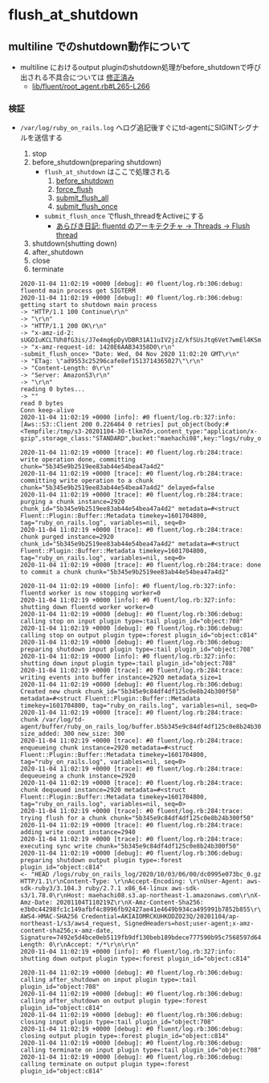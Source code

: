 # flush_at_shutdown

## multiline でのshutdown動作について

* multiline におけるoutput pluginのshutdown処理がbefore_shutdownで呼び出される不具合については [修正済み](https://github.com/fluent/fluentd/pull/1763)
   * [lib/fluent/root_agent.rb#L265-L266](https://github.com/fluent/fluentd/blob/9ff9d79425b903cd1c16ce13c156b213ba47d5d7/lib/fluent/root_agent.rb#L265-L266)

### 検証

* `/var/log/ruby_on_rails.log` へログ追記後すぐにtd-agentにSIGINTシグナルを送信する
   1. stop
   2. before_shutdown(preparing shutdown)
      * `flush_at_shutdown` はここで処理される
         1. [before_shutdown](https://github.com/fluent/fluentd/blob/1c28d6ed0cf346c322fbca92bb4eafa65307c3eb/lib/fluent/plugin/output.rb#L490-L504)
         2. [force_flush](https://github.com/fluent/fluentd/blob/1c28d6ed0cf346c322fbca92bb4eafa65307c3eb/lib/fluent/plugin/output.rb#L1305-L1310)
         3. [submit_flush_all](https://github.com/fluent/fluentd/blob/1c28d6ed0cf346c322fbca92bb4eafa65307c3eb/lib/fluent/plugin/output.rb#L1312-L1317)
         4. [submit_flush_once](https://github.com/fluent/fluentd/blob/1c28d6ed0cf346c322fbca92bb4eafa65307c3eb/lib/fluent/plugin/output.rb#L1290-L1303)
      * `submit_flush_once` でflush_threadをActiveにする
         * [あらびき日記: fluentd のアーキテクチャ -> Threads -> Flush thread](https://abicky.net/2017/10/23/110103/#flush-thread)
   3. shutdown(shutting down)
   4. after_shutdown
   5. close
   6. terminate

   ```
   2020-11-04 11:02:19 +0000 [debug]: #0 fluent/log.rb:306:debug: fluentd main process get SIGTERM
   2020-11-04 11:02:19 +0000 [debug]: #0 fluent/log.rb:306:debug: getting start to shutdown main process
   -> "HTTP/1.1 100 Continue\r\n"
   -> "\r\n"
   -> "HTTP/1.1 200 OK\r\n"
   -> "x-amz-id-2: sUGDIuKCLTUh8fG3is/J7e4mq6pDyVDBR31A11uIV2jzZ/kfSUsJtq6Vet7wmEl4KSmRe8fZ6SI=\r\n"
   -> "x-amz-request-id: 1420E6AAB34358D0\r\n"
   -submit_flush_once> "Date: Wed, 04 Nov 2020 11:02:20 GMT\r\n"
   -> "ETag: \"ad9553c25296cafe8ef1513714365027\"\r\n"
   -> "Content-Length: 0\r\n"
   -> "Server: AmazonS3\r\n"
   -> "\r\n"
   reading 0 bytes...
   -> ""
   read 0 bytes
   Conn keep-alive
   2020-11-04 11:02:19 +0000 [info]: #0 fluent/log.rb:327:info: [Aws::S3::Client 200 0.226464 0 retries] put_object(body:#<Tempfile:/tmp/s3-20201104-30-tlkm7d>,content_type:"application/x-gzip",storage_class:"STANDARD",bucket:"maehachi08",key:"logs/ruby_on_rails_log/2020/10/03/06/00/dc0995e073bc_9.gz")

   2020-11-04 11:02:19 +0000 [trace]: #0 fluent/log.rb:284:trace: write operation done, committing chunk="5b345e9b2519ee83ab44e54bea47a4d2"
   2020-11-04 11:02:19 +0000 [trace]: #0 fluent/log.rb:284:trace: committing write operation to a chunk chunk="5b345e9b2519ee83ab44e54bea47a4d2" delayed=false
   2020-11-04 11:02:19 +0000 [trace]: #0 fluent/log.rb:284:trace: purging a chunk instance=2920 chunk_id="5b345e9b2519ee83ab44e54bea47a4d2" metadata=#<struct Fluent::Plugin::Buffer::Metadata timekey=1601704800, tag="ruby_on_rails.log", variables=nil, seq=0>
   2020-11-04 11:02:19 +0000 [trace]: #0 fluent/log.rb:284:trace: chunk purged instance=2920 chunk_id="5b345e9b2519ee83ab44e54bea47a4d2" metadata=#<struct Fluent::Plugin::Buffer::Metadata timekey=1601704800, tag="ruby_on_rails.log", variables=nil, seq=0>
   2020-11-04 11:02:19 +0000 [trace]: #0 fluent/log.rb:284:trace: done to commit a chunk chunk="5b345e9b2519ee83ab44e54bea47a4d2"

   2020-11-04 11:02:19 +0000 [info]: #0 fluent/log.rb:327:info: fluentd worker is now stopping worker=0
   2020-11-04 11:02:19 +0000 [info]: #0 fluent/log.rb:327:info: shutting down fluentd worker worker=0
   2020-11-04 11:02:19 +0000 [debug]: #0 fluent/log.rb:306:debug: calling stop on input plugin type=:tail plugin_id="object:708"
   2020-11-04 11:02:19 +0000 [debug]: #0 fluent/log.rb:306:debug: calling stop on output plugin type=:forest plugin_id="object:c814"
   2020-11-04 11:02:19 +0000 [debug]: #0 fluent/log.rb:306:debug: preparing shutdown input plugin type=:tail plugin_id="object:708"
   2020-11-04 11:02:19 +0000 [info]: #0 fluent/log.rb:327:info: shutting down input plugin type=:tail plugin_id="object:708"
   2020-11-04 11:02:19 +0000 [trace]: #0 fluent/log.rb:284:trace: writing events into buffer instance=2920 metadata_size=1
   2020-11-04 11:02:19 +0000 [debug]: #0 fluent/log.rb:306:debug: Created new chunk chunk_id="5b345e9c84df4df125c0e8b24b300f50" metadata=#<struct Fluent::Plugin::Buffer::Metadata timekey=1601704800, tag="ruby_on_rails.log", variables=nil, seq=0>
   2020-11-04 11:02:19 +0000 [trace]: #0 fluent/log.rb:284:trace: chunk /var/log/td-agent/buffer/ruby_on_rails_log/buffer.b5b345e9c84df4df125c0e8b24b300f50.log size_added: 300 new_size: 300
   2020-11-04 11:02:19 +0000 [trace]: #0 fluent/log.rb:284:trace: enqueueing chunk instance=2920 metadata=#<struct Fluent::Plugin::Buffer::Metadata timekey=1601704800, tag="ruby_on_rails.log", variables=nil, seq=0>
   2020-11-04 11:02:19 +0000 [trace]: #0 fluent/log.rb:284:trace: dequeueing a chunk instance=2920
   2020-11-04 11:02:19 +0000 [trace]: #0 fluent/log.rb:284:trace: chunk dequeued instance=2920 metadata=#<struct Fluent::Plugin::Buffer::Metadata timekey=1601704800, tag="ruby_on_rails.log", variables=nil, seq=0>
   2020-11-04 11:02:19 +0000 [trace]: #0 fluent/log.rb:284:trace: trying flush for a chunk chunk="5b345e9c84df4df125c0e8b24b300f50"
   2020-11-04 11:02:19 +0000 [trace]: #0 fluent/log.rb:284:trace: adding write count instance=2940
   2020-11-04 11:02:19 +0000 [trace]: #0 fluent/log.rb:284:trace: executing sync write chunk="5b345e9c84df4df125c0e8b24b300f50"
   2020-11-04 11:02:19 +0000 [debug]: #0 fluent/log.rb:306:debug: preparing shutdown output plugin type=:forest plugin_id="object:c814"
   <- "HEAD /logs/ruby_on_rails_log/2020/10/03/06/00/dc0995e073bc_0.gz HTTP/1.1\r\nContent-Type: \r\nAccept-Encoding: \r\nUser-Agent: aws-sdk-ruby3/3.104.3 ruby/2.7.1 x86_64-linux aws-sdk-s3/1.78.0\r\nHost: maehachi08.s3.ap-northeast-1.amazonaws.com\r\nX-Amz-Date: 20201104T110219Z\r\nX-Amz-Content-Sha256: e3b0c44298fc1c149afbf4c8996fb92427ae41e4649b934ca495991b7852b855\r\nAuthorization: AWS4-HMAC-SHA256 Credential=AKIAIOMRCKUHKODZO23Q/20201104/ap-northeast-1/s3/aws4_request, SignedHeaders=host;user-agent;x-amz-content-sha256;x-amz-date, Signature=7492e5d4bce0eb5119fb9df130beb189bdece777590b95c7568597d642e8265c\r\nContent-Length: 0\r\nAccept: */*\r\n\r\n"
   2020-11-04 11:02:19 +0000 [info]: #0 fluent/log.rb:327:info: shutting down output plugin type=:forest plugin_id="object:c814"

   2020-11-04 11:02:19 +0000 [debug]: #0 fluent/log.rb:306:debug: calling after_shutdown on input plugin type=:tail plugin_id="object:708"
   2020-11-04 11:02:19 +0000 [debug]: #0 fluent/log.rb:306:debug: calling after_shutdown on output plugin type=:forest plugin_id="object:c814"
   2020-11-04 11:02:19 +0000 [debug]: #0 fluent/log.rb:306:debug: closing input plugin type=:tail plugin_id="object:708"
   2020-11-04 11:02:19 +0000 [debug]: #0 fluent/log.rb:306:debug: closing output plugin type=:forest plugin_id="object:c814"
   2020-11-04 11:02:19 +0000 [debug]: #0 fluent/log.rb:306:debug: calling terminate on input plugin type=:tail plugin_id="object:708"
   2020-11-04 11:02:19 +0000 [debug]: #0 fluent/log.rb:306:debug: calling terminate on output plugin type=:forest plugin_id="object:c814"
   ```
